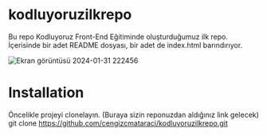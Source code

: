 # kodluyoruzilkrepo
Bu repo Kodluyoruz Front-End Eğitiminde oluşturduğumuz ilk repo. İçerisinde bir adet README dosyası, bir adet de index.html barındırıyor.

![Ekran görüntüsü 2024-01-31 222456](https://github.com/buraklc52/kodluyoruzilkrepo/assets/101596161/47c6ea34-39fd-4078-8124-3f1337cbcb7a)

# Installation
Öncelikle projeyi clonelayın. (Buraya sizin reponuzdan aldığınız link gelecek)
git clone https://github.com/cengizcmataraci/kodluyoruzilkrepo.git
